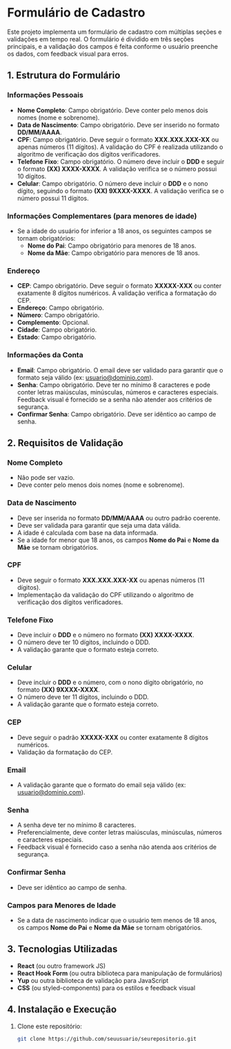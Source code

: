 # Formulário de Cadastro

Este projeto implementa um formulário de cadastro com múltiplas seções e validações em tempo real. O formulário é dividido em três seções principais, e a validação dos campos é feita conforme o usuário preenche os dados, com feedback visual para erros.

## 1. Estrutura do Formulário

### Informações Pessoais
- **Nome Completo**: Campo obrigatório. Deve conter pelo menos dois nomes (nome e sobrenome).
- **Data de Nascimento**: Campo obrigatório. Deve ser inserido no formato **DD/MM/AAAA**.
- **CPF**: Campo obrigatório. Deve seguir o formato **XXX.XXX.XXX-XX** ou apenas números (11 dígitos). A validação do CPF é realizada utilizando o algoritmo de verificação dos dígitos verificadores.
- **Telefone Fixo**: Campo obrigatório. O número deve incluir o **DDD** e seguir o formato **(XX) XXXX-XXXX**. A validação verifica se o número possui 10 dígitos.
- **Celular**: Campo obrigatório. O número deve incluir o **DDD** e o nono dígito, seguindo o formato **(XX) 9XXXX-XXXX**. A validação verifica se o número possui 11 dígitos.

### Informações Complementares (para menores de idade)
- Se a idade do usuário for inferior a 18 anos, os seguintes campos se tornam obrigatórios:
  - **Nome do Pai**: Campo obrigatório para menores de 18 anos.
  - **Nome da Mãe**: Campo obrigatório para menores de 18 anos.

### Endereço
- **CEP**: Campo obrigatório. Deve seguir o formato **XXXXX-XXX** ou conter exatamente 8 dígitos numéricos. A validação verifica a formatação do CEP.
- **Endereço**: Campo obrigatório.
- **Número**: Campo obrigatório.
- **Complemento**: Opcional.
- **Cidade**: Campo obrigatório.
- **Estado**: Campo obrigatório.

### Informações da Conta
- **Email**: Campo obrigatório. O email deve ser validado para garantir que o formato seja válido (ex: usuario@dominio.com).
- **Senha**: Campo obrigatório. Deve ter no mínimo 8 caracteres e pode conter letras maiúsculas, minúsculas, números e caracteres especiais. Feedback visual é fornecido se a senha não atender aos critérios de segurança.
- **Confirmar Senha**: Campo obrigatório. Deve ser idêntico ao campo de senha.

## 2. Requisitos de Validação

### Nome Completo
- Não pode ser vazio.
- Deve conter pelo menos dois nomes (nome e sobrenome).

### Data de Nascimento
- Deve ser inserida no formato **DD/MM/AAAA** ou outro padrão coerente.
- Deve ser validada para garantir que seja uma data válida.
- A idade é calculada com base na data informada.
- Se a idade for menor que 18 anos, os campos **Nome do Pai** e **Nome da Mãe** se tornam obrigatórios.

### CPF
- Deve seguir o formato **XXX.XXX.XXX-XX** ou apenas números (11 dígitos).
- Implementação da validação do CPF utilizando o algoritmo de verificação dos dígitos verificadores.

### Telefone Fixo
- Deve incluir o **DDD** e o número no formato **(XX) XXXX-XXXX**.
- O número deve ter 10 dígitos, incluindo o DDD.
- A validação garante que o formato esteja correto.

### Celular
- Deve incluir o **DDD** e o número, com o nono dígito obrigatório, no formato **(XX) 9XXXX-XXXX**.
- O número deve ter 11 dígitos, incluindo o DDD.
- A validação garante que o formato esteja correto.

### CEP
- Deve seguir o padrão **XXXXX-XXX** ou conter exatamente 8 dígitos numéricos.
- Validação da formatação do CEP.

### Email
- A validação garante que o formato do email seja válido (ex: usuario@dominio.com).

### Senha
- A senha deve ter no mínimo 8 caracteres.
- Preferencialmente, deve conter letras maiúsculas, minúsculas, números e caracteres especiais.
- Feedback visual é fornecido caso a senha não atenda aos critérios de segurança.

### Confirmar Senha
- Deve ser idêntico ao campo de senha.

### Campos para Menores de Idade
- Se a data de nascimento indicar que o usuário tem menos de 18 anos, os campos **Nome do Pai** e **Nome da Mãe** se tornam obrigatórios.

## 3. Tecnologias Utilizadas
- **React** (ou outro framework JS)
- **React Hook Form** (ou outra biblioteca para manipulação de formulários)
- **Yup** ou outra biblioteca de validação para JavaScript
- **CSS** (ou styled-components) para os estilos e feedback visual

## 4. Instalação e Execução

1. Clone este repositório:
   ```bash
   git clone https://github.com/seuusuario/seurepositorio.git
